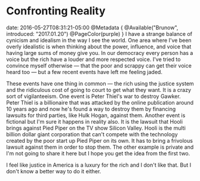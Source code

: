 # Confronting Reality
date: 2016-05-27T08:31:21-05:00
@Metadata {
  @Available("Brunow", introduced: "2017.01.20")
  @PageColor(purple)
}
I have a strange balance of cynicism and idealism in the way I see the world. One area where I've been overly idealistic is when thinking about the power, influence, and voice that having large sums of money give you. In our democracy every person has a voice but the rich have a louder and more respected voice. I've tried to convince myself otherwise &mdash; that the poor and scrappy can get their voice heard too &mdash; but a few recent events have left me feeling jaded.

These events have one thing in common &mdash; the rich using the justice system and the ridiculous cost of going to court to get what they want. It is a crazy sort of vigilanteeism. One event is Peter Thiel's war to destroy Gawker. Peter Thiel is a billionaire that was attacked by the online publication around 10 years ago and now he's found a way to destroy them by financing lawsuits for third parties, like Hulk Hogan, against them. Another event is fictional but I'm sure it happens in reality also. It is the lawsuit that Hooli brings against Pied Piper on the TV show Silicon Valley. Hooli is the multi billion dollar giant corporation that can't compete with the technology created by the poor start up Pied Piper on its own. It has to bring a frivolous lawsuit against them in order to stop them. The other example is private and I'm not going to share it here but I hope you get the idea from the first two.

I feel like justice in America is a luxury for the rich and I don't like that. But I don't know a better way to do it either.
